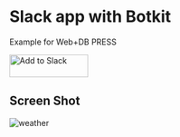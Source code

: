 # Slack app with Botkit

Example for Web+DB PRESS

<a href="https://slack.com/oauth/authorize?scope=commands&client_id=2256441852.18825839269"><img alt="Add to Slack" height="40" width="139" src="https://platform.slack-edge.com/img/add_to_slack.png" srcset="https://platform.slack-edge.com/img/add_to_slack.png 1x, https://platform.slack-edge.com/img/add_to_slack@2x.png 2x"></a>

## Screen Shot

![weather](https://cloud.githubusercontent.com/assets/8991/12412696/0e7d31ee-becc-11e5-81a2-5c6eaa523bbb.png)
